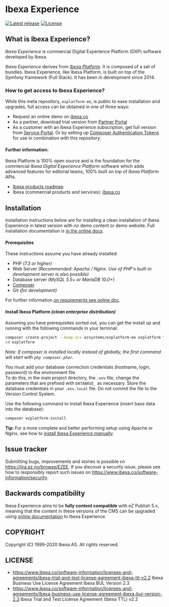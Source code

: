 # Ibexa Experience 

[![Latest release](https://img.shields.io/github/release/ezsystems/ezplatform-ee.svg?style=flat-square)](https://github.com/ezsystems/ezplatform-ee/releases)
[![License](https://img.shields.io/packagist/l/ezsystems/ezplatform-ee.svg?style=flat-square)](LICENSE)

## What is Ibexa Experience?
*Ibexa Experience* is commercial Digital Experience Platform (DXP) software developed by Ibexa.

*Ibexa Experience* derives from *[Ibexa Platform](https://github.com/ezsystems/ezplatform)*. It is composed of a set of bundles. Ibexa Experience, like Ibexa Platform, is built on top of the Symfony framework (Full Stack). It has been in development since 2014.

### How to get access to Ibexa Experience?

While this meta repository, `ezplatform-ee`, is public to ease installation and upgrades, full access can be obtained in one of three ways:
- Request an online demo on [ibexa.co](https://www.ibexa.co/products)
- As a partner, download trial version from [Partner Portal](https://www.ibexa.co/partner-portal)
- As a customer with an Ibexa Experience subscription, get full version from [Service Portal](https://support.ibexa.co/Downloads).
  Or by setting up [Composer Authentication Tokens](https://doc.ibexa.co/en/latest/getting_started/install_ez_platform/#set-up-authentication-tokens) for use in combination with this repository.

#### Further information:
Ibexa Platform is 100% open source and is the foundation for the commercial *Ibexa Digital Experience Platform* software which adds advanced features for editorial teams, 100% built on top of *Ibexa Platform* APIs.

- [Ibexa products roadmap](https://portal.productboard.com/ibexa/1-ibexa-dxp)
- Ibexa (commercial products and services): [ibexa.co](https://ibexa.co/)

## Installation

Installation instructions below are for installing a clean installation of Ibexa Experience in latest version with _no_ demo content or demo website.
Full installation documentation is [in the online docs](https://doc.ibexa.co/en/latest/getting_started/install_ez_platform/).

#### Prerequisites

These instructions assume you have already installed:
- PHP _(7.3 or higher)_
- Web Server _(Recommended: Apache / Nginx. Use of PHP's built-in development server is also possible)_
- Database server _(MySQL 5.5+ or MariaDB 10.0+)_
- [Composer](https://doc.ibexa.co/en/latest/getting_started/install_ez_platform/#get-composer)
- Git _(for development)_

For further information [on requirements see online doc](https://doc.ibexa.co/en/latest/getting_started/requirements/).


#### Install Ibexa Platform _(clean enterprise distribution)_

Assuming you have prerequisites sorted out, you can get the install up and running with the following commands in your terminal:

``` bash
composer create-project --keep-vcs ezsystems/ezplatform-ee ezplatform ^3
cd ezplatform
```

_Note: If composer is installed locally instead of globally, the first command will start with `php composer.phar`._

You must add your database connection credentials (hostname, login, password) to the environment file.  
To do this, in the main project directory, the `.env` file, change the parameters that are prefixed with `DATABASE_` as necessary.
Store the database credentials in your `.env.local` file. Do not commit the file to the Version Control System.

Use the following command to install Ibexa Experience (insert base data into the database):

```bash
composer ezplatform-install
```

**Tip:** For a more complete and better performing setup using Apache or Nginx, see how to [install Ibexa Experience manually](https://doc.ibexa.co/en/latest/getting_started/install_ez_platform/).

## Issue tracker
Submitting bugs, improvements and stories is possible on https://jira.ez.no/browse/EZEE.
If you discover a security issue, please see how to responsibly report such issues on https://www.ibexa.co/software-information/security.

## Backwards compatibility
Ibexa Experience aims to be **fully content compatible** with eZ Publish 5.x, meaning that the content in these versions of the CMS can be upgraded using
[online documentation](https://doc.ezplatform.com/en/latest/migrating/migrating_from_ez_publish_platform/) to Ibexa Experience.


## COPYRIGHT
Copyright (C) 1999-2020 Ibexa AS. All rights reserved.

## LICENSE
- https://www.ibexa.co/software-information/licenses-and-agreements/ibexa-trial-and-test-license-agreement-ibexa-ttl-v2.2 Ibexa Business Use License Agreement Ibexa BUL Version 2.3
- https://www.ibexa.co/software-information/licenses-and-agreements/ibexa-business-use-license-agreement-ibexa-bul-version-2.3 Ibexa Trial and Test License Agreement (Ibexa TTL) v2.2
